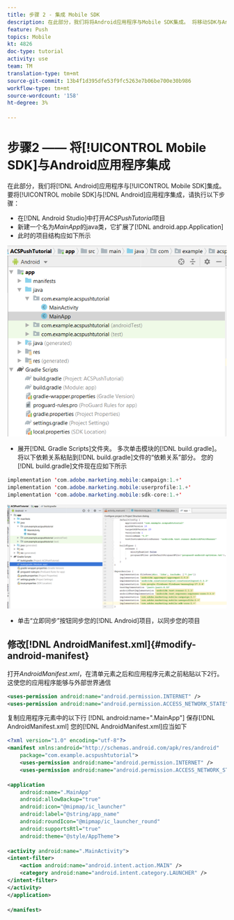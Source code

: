 ```yaml
---
title: 步骤 2 - 集成 Mobile SDK
description: 在此部分，我们将将Android应用程序与Mobile SDK集成。 将移动SDK与Android应用程序集成
feature: Push
topics: Mobile
kt: 4826
doc-type: tutorial
activity: use
team: TM
translation-type: tm+mt
source-git-commit: 13b4f1d395dfe53f9fc5263e7b06be700e30b986
workflow-type: tm+mt
source-wordcount: '158'
ht-degree: 3%

---
```


# 步骤2 —— 将[!UICONTROL Mobile SDK]与Android应用程序集成

在此部分，我们将[!DNL Android]应用程序与[!UICONTROL Mobile SDK]集成。 要将[!UICONTROL mobile SDK]与[!DNL Android]应用程序集成，请执行以下步骤：

* 在[!DNL Android Studio]中打开&#x200B;*ACSPushTutorial*&#x200B;项目
* 新建一个名为&#x200B;*MainApp*&#x200B;的java类，它扩展了[!DNL android.app.Application]
* 此时的项目结构应如下所示

![主应用程序](assets/android-main-app.PNG)

* 展开[!DNL Gradle Scripts]文件夹。 多次单击模块的[!DNL build.gradle]。 将以下依赖关系粘贴到[!DNL build.gradle]文件的“依赖关系”部分。 您的[!DNL build.gradle]文件现在应如下所示

<!--
Removed `{.line-numbers}` below
-->

```java
implementation 'com.adobe.marketing.mobile:campaign:1.+'
implementation 'com.adobe.marketing.mobile:userprofile:1.+'
implementation 'com.adobe.marketing.mobile:sdk-core:1.+'
```

![模块图](assets/module-build-gradle.PNG)

* 单击“立即同步”按钮同步您的[!DNL Android]项目，以同步您的项目

## 修改[!DNL AndroidManifest.xml]{#modify-android-manifest}

打开&#x200B;*AndroidManifest.xml*，在清单元素之后和应用程序元素之前粘贴以下2行。 这使您的应用程序能够与外部世界通信

<!--
Removed `{.line-numbers}` below
-->

```xml
<uses-permission android:name="android.permission.INTERNET" />
<uses-permission android:name="android.permission.ACCESS_NETWORK_STATE" />
```

复制应用程序元素中的以下行
[!DNL android:name=".MainApp"]
保存[!DNL AndroidManifest.xml]
您的[!DNL AndroidManifest.xml]应当如下

<!--
Removed `{.line-numbers}` below
-->

```xml
<?xml version="1.0" encoding="utf-8"?>
<manifest xmlns:android="http://schemas.android.com/apk/res/android"
    package="com.example.acspushtutorial">
    <uses-permission android:name="android.permission.INTERNET" />
    <uses-permission android:name="android.permission.ACCESS_NETWORK_STATE" />

<application
    android:name=".MainApp"
    android:allowBackup="true"
    android:icon="@mipmap/ic_launcher"
    android:label="@string/app_name"
    android:roundIcon="@mipmap/ic_launcher_round"
    android:supportsRtl="true"
    android:theme="@style/AppTheme">

<activity android:name=".MainActivity">
<intent-filter>
    <action android:name="android.intent.action.MAIN" />
    <category android:name="android.intent.category.LAUNCHER" />
</intent-filter>
</activity>
</application>

</manifest>
```
